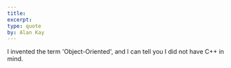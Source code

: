 ```yaml
---
title:
excerpt:
type: quote
by: Alan Kay
---
```


I invented the term 'Object-Oriented', and I can tell you I did not have C++ in mind.